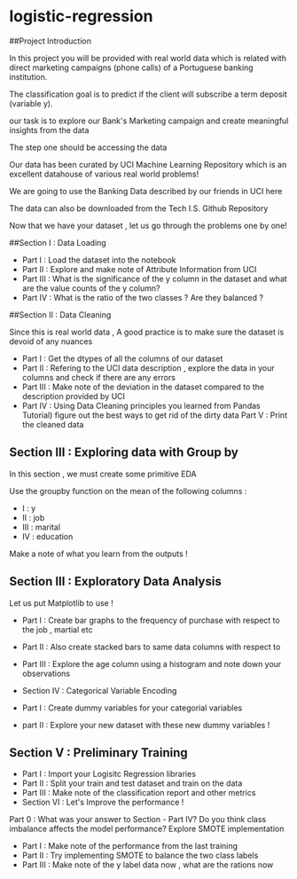 # logistic-regression

##Project Introduction

In this project you will be provided with real world data which is related with direct marketing campaigns (phone calls) of a Portuguese banking institution.

The classification goal is to predict if the client will subscribe a term deposit (variable y).

our task is to explore our Bank's Marketing campaign and create meaningful insights from the data

The step one should be accessing the data

Our data has been curated by UCI Machine Learning Repository which is an excellent datahouse of various real world problems!

We are going to use the Banking Data described by our friends in UCI here

The data can also be downloaded from the Tech I.S. Github Repository


Now that we have your dataset , let us go through the problems one by one!

##Section I : Data Loading

- Part I : Load the dataset into the notebook
- Part II : Explore and make note of Attribute Information from UCI
- Part III : What is the significance of the y column in the dataset and what are the value counts of the y column?
- Part IV : What is the ratio of the two classes ? Are they balanced ?

##Section II : Data Cleaning

Since this is real world data , A good practice is to make sure the dataset is devoid of any nuances

- Part I : Get the dtypes of all the columns of our dataset
- Part II : Refering to the UCI data description , explore the data in your columns and check if there are any errors
- Part III : Make note of the deviation in the dataset compared to the description provided by UCI
- Part IV : Using Data Cleaning principles you learned from Pandas Tutorial) figure out the best ways to get rid of the dirty data Part V : Print the cleaned data

## Section III : Exploring data with Group by

In this section , we must create some primitive EDA

Use the groupby function on the mean of the following columns :

- I : y
- II : job
- III : marital
- IV : education

Make a note of what you learn from the outputs !

## Section III : Exploratory Data Analysis

Let us put Matplotlib to use !

- Part I : Create bar graphs to the frequency of purchase with respect to the job , martial etc
- Part II : Also create stacked bars to same data columns with respect to
- Part III : Explore the age column using a histogram and note down your observations
- Section IV : Categorical Variable Encoding

- Part I : Create dummy variables for your categorial variables
- part II : Explore your new dataset with these new dummy variables !

## Section V : Preliminary Training

- Part I : Import your Logisitc Regression libraries
- Part II : Split your train and test dataset and train on the data
- Part III : Make note of the classification report and other metrics
- Section VI : Let's Improve the performance !

Part 0 : What was your answer to Section - Part IV? Do you think class imbalance affects the model performance? Explore SMOTE implementation

- Part I : Make note of the performance from the last training
- Part II : Try implementing SMOTE to balance the two class labels
- Part III : Make note of the y label data now , what are the rations now 
